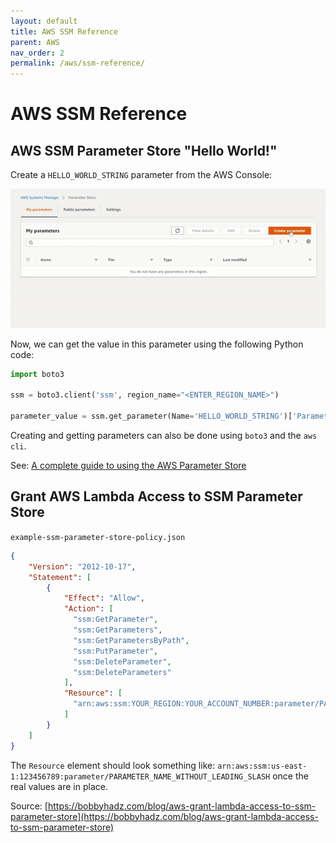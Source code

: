 ```yaml
---
layout: default
title: AWS SSM Reference
parent: AWS
nav_order: 2
permalink: /aws/ssm-reference/
---
```


# AWS SSM Reference

## AWS SSM Parameter Store "Hello World!"

Create a `HELLO_WORLD_STRING` parameter from the AWS Console:

![Hello World Parameter](images/ssm-hello-world.gif)

Now, we can get the value in this parameter using the following Python code:

```Python
import boto3

ssm = boto3.client('ssm', region_name="<ENTER_REGION_NAME>")

parameter_value = ssm.get_parameter(Name='HELLO_WORLD_STRING')['Parameter']['Value']
```

Creating and getting parameters can also be done using `boto3` and the `aws cli`. 

See: [A complete guide to using the AWS Parameter Store](https://seanjziegler.com/a-complete-guide-to-using-the-aws-systems-manager-parameter-store/)


## Grant AWS Lambda Access to SSM Parameter Store

`example-ssm-parameter-store-policy.json`
```JSON
{
    "Version": "2012-10-17",
    "Statement": [
        {
            "Effect": "Allow",
            "Action": [
              "ssm:GetParameter",
              "ssm:GetParameters",
              "ssm:GetParametersByPath",
              "ssm:PutParameter",
              "ssm:DeleteParameter",
              "ssm:DeleteParameters"
            ],
            "Resource": [
              "arn:aws:ssm:YOUR_REGION:YOUR_ACCOUNT_NUMBER:parameter/PARAMETER_NAME_WITHOUT_LEADING_SLASH"
            ]
        }
    ]
}
```

The `Resource` element should look something like: `arn:aws:ssm:us-east-1:123456789:parameter/PARAMETER_NAME_WITHOUT_LEADING_SLASH` once the real values are in place.

Source: [https://bobbyhadz.com/blog/aws-grant-lambda-access-to-ssm-parameter-store](https://bobbyhadz.com/blog/aws-grant-lambda-access-to-ssm-parameter-store)